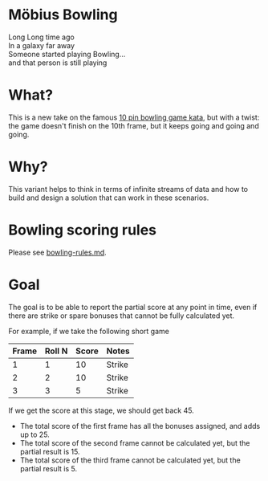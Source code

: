 # Möbius Bowling
Long Long time ago  
In a galaxy far away  
Someone started playing Bowling...  
and that person is still playing

# What?
This is a new take on the famous [10 pin bowling game kata](http://codingdojo.org/cgi-bin/index.pl?KataBowling), but with a twist: the game doesn't finish on the 10th frame, but it keeps going and going and going.

# Why?
This variant helps to think in terms of infinite streams of data and how to build and design a solution that can work in these scenarios.

# Bowling scoring rules
Please see [bowling-rules.md](bowling-rules.md).

# Goal
The goal is to be able to report the partial score at any point in time, even if there are strike or spare bonuses that cannot be fully
calculated yet.

For example, if we take the following short game

| Frame | Roll N| Score  | Notes  |
| ----- | ----- | ------ | ------ |
|   1   |   1   |   10   | Strike |
|   2   |   2   |   10   | Strike |
|   3   |   3   |    5   | Strike |

If we get the score at this stage, we should get back 45.
* The total score of the first frame has all the bonuses assigned, and adds up to 25.
* The total score of the second frame cannot be calculated yet, but the partial result is 15.
* The total score of the third frame cannot be calculated yet, but the partial result is 5.
